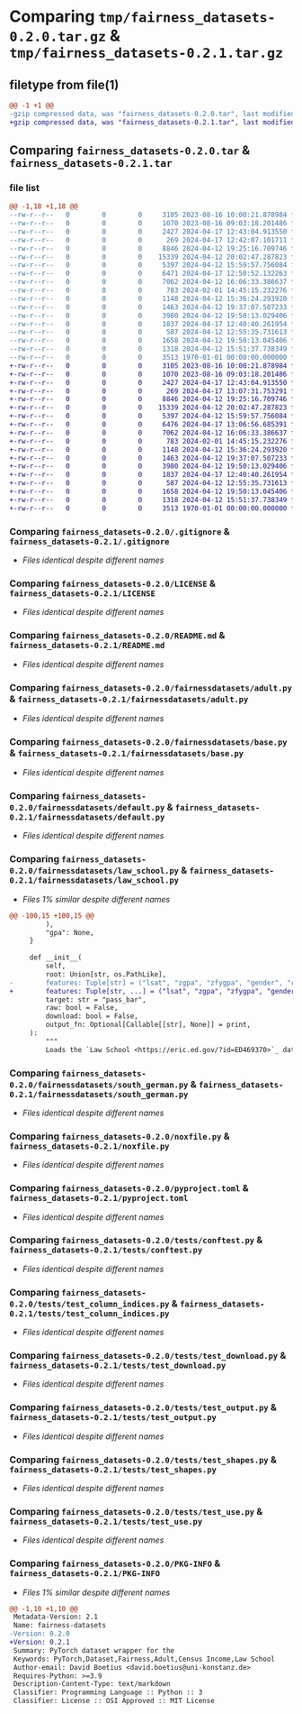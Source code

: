 # Comparing `tmp/fairness_datasets-0.2.0.tar.gz` & `tmp/fairness_datasets-0.2.1.tar.gz`

## filetype from file(1)

```diff
@@ -1 +1 @@
-gzip compressed data, was "fairness_datasets-0.2.0.tar", last modified: Fri Jan  1 00:00:00 2016, max compression
+gzip compressed data, was "fairness_datasets-0.2.1.tar", last modified: Fri Jan  1 00:00:00 2016, max compression
```

## Comparing `fairness_datasets-0.2.0.tar` & `fairness_datasets-0.2.1.tar`

### file list

```diff
@@ -1,18 +1,18 @@
--rw-r--r--   0        0        0     3105 2023-08-16 10:00:21.878984 fairness_datasets-0.2.0/.gitignore
--rw-r--r--   0        0        0     1070 2023-08-16 09:03:18.201486 fairness_datasets-0.2.0/LICENSE
--rw-r--r--   0        0        0     2427 2024-04-17 12:43:04.913550 fairness_datasets-0.2.0/README.md
--rw-r--r--   0        0        0      269 2024-04-17 12:42:07.101711 fairness_datasets-0.2.0/fairnessdatasets/__init__.py
--rw-r--r--   0        0        0     8846 2024-04-12 19:25:16.709746 fairness_datasets-0.2.0/fairnessdatasets/adult.py
--rw-r--r--   0        0        0    15339 2024-04-12 20:02:47.287823 fairness_datasets-0.2.0/fairnessdatasets/base.py
--rw-r--r--   0        0        0     5397 2024-04-12 15:59:57.756084 fairness_datasets-0.2.0/fairnessdatasets/default.py
--rw-r--r--   0        0        0     6471 2024-04-17 12:50:52.132263 fairness_datasets-0.2.0/fairnessdatasets/law_school.py
--rw-r--r--   0        0        0     7062 2024-04-12 16:06:33.386637 fairness_datasets-0.2.0/fairnessdatasets/south_german.py
--rw-r--r--   0        0        0      783 2024-02-01 14:45:15.232276 fairness_datasets-0.2.0/noxfile.py
--rw-r--r--   0        0        0     1148 2024-04-12 15:36:24.293920 fairness_datasets-0.2.0/pyproject.toml
--rw-r--r--   0        0        0     1463 2024-04-12 19:37:07.507233 fairness_datasets-0.2.0/tests/conftest.py
--rw-r--r--   0        0        0     3980 2024-04-12 19:50:13.029406 fairness_datasets-0.2.0/tests/test_column_indices.py
--rw-r--r--   0        0        0     1837 2024-04-17 12:40:40.261954 fairness_datasets-0.2.0/tests/test_download.py
--rw-r--r--   0        0        0      587 2024-04-12 12:55:35.731613 fairness_datasets-0.2.0/tests/test_output.py
--rw-r--r--   0        0        0     1658 2024-04-12 19:50:13.045406 fairness_datasets-0.2.0/tests/test_shapes.py
--rw-r--r--   0        0        0     1318 2024-04-12 15:51:37.738349 fairness_datasets-0.2.0/tests/test_use.py
--rw-r--r--   0        0        0     3513 1970-01-01 00:00:00.000000 fairness_datasets-0.2.0/PKG-INFO
+-rw-r--r--   0        0        0     3105 2023-08-16 10:00:21.878984 fairness_datasets-0.2.1/.gitignore
+-rw-r--r--   0        0        0     1070 2023-08-16 09:03:18.201486 fairness_datasets-0.2.1/LICENSE
+-rw-r--r--   0        0        0     2427 2024-04-17 12:43:04.913550 fairness_datasets-0.2.1/README.md
+-rw-r--r--   0        0        0      269 2024-04-17 13:07:31.753291 fairness_datasets-0.2.1/fairnessdatasets/__init__.py
+-rw-r--r--   0        0        0     8846 2024-04-12 19:25:16.709746 fairness_datasets-0.2.1/fairnessdatasets/adult.py
+-rw-r--r--   0        0        0    15339 2024-04-12 20:02:47.287823 fairness_datasets-0.2.1/fairnessdatasets/base.py
+-rw-r--r--   0        0        0     5397 2024-04-12 15:59:57.756084 fairness_datasets-0.2.1/fairnessdatasets/default.py
+-rw-r--r--   0        0        0     6476 2024-04-17 13:06:56.685391 fairness_datasets-0.2.1/fairnessdatasets/law_school.py
+-rw-r--r--   0        0        0     7062 2024-04-12 16:06:33.386637 fairness_datasets-0.2.1/fairnessdatasets/south_german.py
+-rw-r--r--   0        0        0      783 2024-02-01 14:45:15.232276 fairness_datasets-0.2.1/noxfile.py
+-rw-r--r--   0        0        0     1148 2024-04-12 15:36:24.293920 fairness_datasets-0.2.1/pyproject.toml
+-rw-r--r--   0        0        0     1463 2024-04-12 19:37:07.507233 fairness_datasets-0.2.1/tests/conftest.py
+-rw-r--r--   0        0        0     3980 2024-04-12 19:50:13.029406 fairness_datasets-0.2.1/tests/test_column_indices.py
+-rw-r--r--   0        0        0     1837 2024-04-17 12:40:40.261954 fairness_datasets-0.2.1/tests/test_download.py
+-rw-r--r--   0        0        0      587 2024-04-12 12:55:35.731613 fairness_datasets-0.2.1/tests/test_output.py
+-rw-r--r--   0        0        0     1658 2024-04-12 19:50:13.045406 fairness_datasets-0.2.1/tests/test_shapes.py
+-rw-r--r--   0        0        0     1318 2024-04-12 15:51:37.738349 fairness_datasets-0.2.1/tests/test_use.py
+-rw-r--r--   0        0        0     3513 1970-01-01 00:00:00.000000 fairness_datasets-0.2.1/PKG-INFO
```

### Comparing `fairness_datasets-0.2.0/.gitignore` & `fairness_datasets-0.2.1/.gitignore`

 * *Files identical despite different names*

### Comparing `fairness_datasets-0.2.0/LICENSE` & `fairness_datasets-0.2.1/LICENSE`

 * *Files identical despite different names*

### Comparing `fairness_datasets-0.2.0/README.md` & `fairness_datasets-0.2.1/README.md`

 * *Files identical despite different names*

### Comparing `fairness_datasets-0.2.0/fairnessdatasets/adult.py` & `fairness_datasets-0.2.1/fairnessdatasets/adult.py`

 * *Files identical despite different names*

### Comparing `fairness_datasets-0.2.0/fairnessdatasets/base.py` & `fairness_datasets-0.2.1/fairnessdatasets/base.py`

 * *Files identical despite different names*

### Comparing `fairness_datasets-0.2.0/fairnessdatasets/default.py` & `fairness_datasets-0.2.1/fairnessdatasets/default.py`

 * *Files identical despite different names*

### Comparing `fairness_datasets-0.2.0/fairnessdatasets/law_school.py` & `fairness_datasets-0.2.1/fairnessdatasets/law_school.py`

 * *Files 1% similar despite different names*

```diff
@@ -100,15 +100,15 @@
         ),
         "gpa": None,
     }
 
     def __init__(
         self,
         root: Union[str, os.PathLike],
-        features: Tuple[str] = ("lsat", "zgpa", "zfygpa", "gender", "race1"),
+        features: Tuple[str, ...] = ("lsat", "zgpa", "zfygpa", "gender", "race1"),
         target: str = "pass_bar",
         raw: bool = False,
         download: bool = False,
         output_fn: Optional[Callable[[str], None]] = print,
     ):
         """
         Loads the `Law School <https://eric.ed.gov/?id=ED469370>`_ dataset.
```

### Comparing `fairness_datasets-0.2.0/fairnessdatasets/south_german.py` & `fairness_datasets-0.2.1/fairnessdatasets/south_german.py`

 * *Files identical despite different names*

### Comparing `fairness_datasets-0.2.0/noxfile.py` & `fairness_datasets-0.2.1/noxfile.py`

 * *Files identical despite different names*

### Comparing `fairness_datasets-0.2.0/pyproject.toml` & `fairness_datasets-0.2.1/pyproject.toml`

 * *Files identical despite different names*

### Comparing `fairness_datasets-0.2.0/tests/conftest.py` & `fairness_datasets-0.2.1/tests/conftest.py`

 * *Files identical despite different names*

### Comparing `fairness_datasets-0.2.0/tests/test_column_indices.py` & `fairness_datasets-0.2.1/tests/test_column_indices.py`

 * *Files identical despite different names*

### Comparing `fairness_datasets-0.2.0/tests/test_download.py` & `fairness_datasets-0.2.1/tests/test_download.py`

 * *Files identical despite different names*

### Comparing `fairness_datasets-0.2.0/tests/test_output.py` & `fairness_datasets-0.2.1/tests/test_output.py`

 * *Files identical despite different names*

### Comparing `fairness_datasets-0.2.0/tests/test_shapes.py` & `fairness_datasets-0.2.1/tests/test_shapes.py`

 * *Files identical despite different names*

### Comparing `fairness_datasets-0.2.0/tests/test_use.py` & `fairness_datasets-0.2.1/tests/test_use.py`

 * *Files identical despite different names*

### Comparing `fairness_datasets-0.2.0/PKG-INFO` & `fairness_datasets-0.2.1/PKG-INFO`

 * *Files 1% similar despite different names*

```diff
@@ -1,10 +1,10 @@
 Metadata-Version: 2.1
 Name: fairness-datasets
-Version: 0.2.0
+Version: 0.2.1
 Summary: PyTorch dataset wrapper for the
 Keywords: PyTorch,Dataset,Fairness,Adult,Census Income,Law School
 Author-email: David Boetius <david.boetius@uni-konstanz.de>
 Requires-Python: >=3.9
 Description-Content-Type: text/markdown
 Classifier: Programming Language :: Python :: 3
 Classifier: License :: OSI Approved :: MIT License
```

